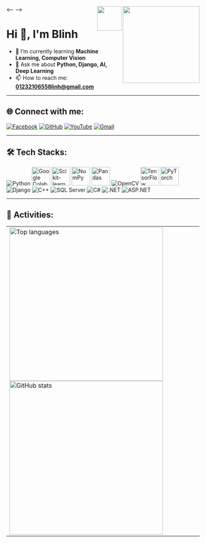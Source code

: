 <-- <img align="right" src="https://avatars.githubusercontent.com/u/143889310?v=4" width="200"> -->
<img align="right" width="64" src="https://github.com/kamusarj.png" />

# Hi 👋, I'm Blinh  
 
- 🌱 I’m currently learning **Machine Learning, Computer Vision**  
- 💬 Ask me about **Python, Django, AI, Deep Learning**  
- 📫 How to reach me: **01232106558linh@gmail.com**  

---

## 🌐 Connect with me:
[![Facebook](https://img.shields.io/badge/Facebook-%231877F2.svg?logo=Facebook&logoColor=white)](https://www.facebook.com/blinh242004)
[![GitHub](https://img.shields.io/badge/GitHub-%23121011.svg?logo=github&logoColor=white)](https://github.com/kamusarj)
[![YouTube](https://img.shields.io/badge/YouTube-%23FF0000.svg?logo=YouTube&logoColor=white)](https://www.youtube.com/@hoangbuilinh)
[![Gmail](https://img.shields.io/badge/Gmail-D14836?logo=gmail&logoColor=white)](https://mail.google.com/mail/?view=cm&to=01232106558linh@gmail.com)

---

## 🛠 Tech Stacks:
<p align="left">
<img src="https://img.icons8.com/color/48/000000/python.png" title="Python"/>
<img src="https://colab.research.google.com/img/colab_favicon_256px.png" width="48" title="Google Colab"/>
<img src="https://upload.wikimedia.org/wikipedia/commons/0/05/Scikit_learn_logo_small.svg" width="48" title="Scikit-learn"/>
<img src="https://upload.wikimedia.org/wikipedia/commons/1/1a/NumPy_logo.svg" width="48" title="NumPy"/>
<img src="https://upload.wikimedia.org/wikipedia/commons/2/22/Pandas_mark.svg" width="48" title="Pandas"/>
<img src="https://img.icons8.com/color/48/000000/opencv.png" title="OpenCV"/>
<img src="https://upload.wikimedia.org/wikipedia/commons/2/2d/Tensorflow_logo.svg" width="48" title="TensorFlow"/>
<img src="https://upload.wikimedia.org/wikipedia/commons/9/96/Pytorch_logo.png" width="48" title="PyTorch"/>
<img src="https://img.icons8.com/color/48/000000/django.png" title="Django"/>
<img src="https://img.icons8.com/color/48/000000/c-plus-plus-logo.png" title="C++"/>
<img src="https://img.icons8.com/color/48/000000/microsoft-sql-server.png" title="SQL Server"/>
<img src="https://img.icons8.com/color/48/000000/c-sharp-logo.png" title="C#"/>
<img src="https://img.icons8.com/color/48/000000/net-framework.png" title=".NET"/>
<img src="https://img.icons8.com/color/48/000000/asp.png" title="ASP.NET"/>
</p>

---

## 📌 Activities:
<table>
<tr>
<td>

<img src="https://github-readme-stats.vercel.app/api/top-langs/?username=kamusarj&langs_count=10&layout=compact&theme=tokyonight&hide_border=false&custom_title=Top%20Languages%20Used" alt="Top languages" width="400" />

<img src="https://github-readme-stats.vercel.app/api?username=kamusarj&show_icons=true&theme=tokyonight&hide_border=false&custom_title=GitHub%20Activity" alt="GitHub stats" width="400" />

</td>
<td>

</td>
</tr>
</table>


